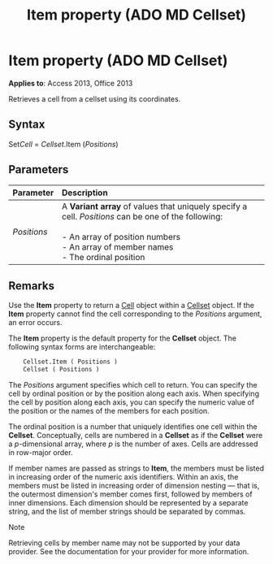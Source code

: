 ﻿---
title: Item property (ADO MD Cellset)
TOCTitle: Item property (ADO MD Cellset)
ms:assetid: 47510643-47af-0bfd-dc1f-ab984057bcd3
ms:mtpsurl: https://msdn.microsoft.com/library/JJ249220(v=office.15)
ms:contentKeyID: 48544595
ms.date: 09/18/2015
mtps_version: v=office.15
---

# Item property (ADO MD Cellset)

**Applies to**: Access 2013, Office 2013

Retrieves a cell from a cellset using its coordinates.

## Syntax

Set*Cell* = *Cellset*.Item (*Positions*)

## Parameters

|Parameter|Description|
|:--------|:----------|
|*Positions* |A **Variant array** of values that uniquely specify a cell. *Positions* can be one of the following:<br/><br/>- An array of position numbers<br/>- An array of member names<br/>- The ordinal position |

## Remarks

Use the **Item** property to return a [Cell](cell-object-ado-md.md) object within a [Cellset](cellset-object-ado-md.md) object. If the **Item** property cannot find the cell corresponding to the *Positions* argument, an error occurs.

The **Item** property is the default property for the **Cellset** object. The following syntax forms are interchangeable:

```vb
    Cellset.Item ( Positions )
    Cellset ( Positions )
```

The *Positions* argument specifies which cell to return. You can specify the cell by ordinal position or by the position along each axis. When specifying the cell by position along each axis, you can specify the numeric value of the position or the names of the members for each position.

The ordinal position is a number that uniquely identifies one cell within the **Cellset**. Conceptually, cells are numbered in a **Cellset** as if the **Cellset** were a *p*-dimensional array, where *p* is the number of axes. Cells are addressed in row-major order.

If member names are passed as strings to **Item**, the members must be listed in increasing order of the numeric axis identifiers. Within an axis, the members must be listed in increasing order of dimension nesting — that is, the outermost dimension's member comes first, followed by members of inner dimensions. Each dimension should be represented by a separate string, and the list of member strings should be separated by commas.


> [!NOTE]
> Retrieving cells by member name may not be supported by your data provider. See the documentation for your provider for more information.


